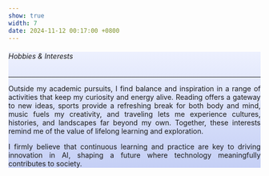 ```yaml
---
show: true
width: 7
date: 2024-11-12 00:17:00 +0800
---
```

<div>
<!-- <div style="height:15%"> -->
<!--   <img class="lazy w-100 rounded-sm"> -->
<!--   <img data-src="{{ 'assets/images/covers/cover1.jpg' | relative_url }}" 、class="lazy w-100 rounded-sm" src="{{ '/assets/images/empty_300x200.png' | relative_url }}"> -->
<!--   <img data-src="{{ 'as/sets/images/covers/cover1.jpg' |/ relative_url }}" class="lazy w-100 roun/ded-sm" > -->

  <!--  <div class="card-img-overlay" style="overflow: scroll; background: rgb(255,255,255,0.8)"> -->
  <div class="p-4" style="background-image: linear-gradient(rgba(221, 228, 255, 0.5),rgba(141, 162, 238, 0.5));">
    <h6 class="card-title"><i class="fa-solid fa-earth-asia"></i> Hobbies & Interests</h6>
    <hr />
    <section style="text-align: justify;">
      <p class="card-text">
     Outside my academic pursuits, I find balance and inspiration in a range of activities that keep my curiosity and energy alive. Reading offers a gateway to new ideas, sports provide a refreshing break for both body and mind, music fuels my creativity, and traveling lets me experience cultures, histories, and landscapes far beyond my own. Together, these interests remind me of the value of lifelong learning and exploration.
      </p>
    </section>
    <section style="text-align: justify;">
        <p>
            I firmly believe that continuous learning and practice are key to driving innovation in AI, shaping a future where technology meaningfully contributes to society.
        </p>
    </section>
    <!-- <p class="card-text">
      {% raw %}
      <code>&lt;img data-src=&quot;[Image URL]&quot; class=&quot;lazy w-100 rounded-sm&quot; src=&quot;{{ '/assets/images/empty_300x200.png' | relative_url }}&quot;&gt;</code>
      {% endraw %}
    </p> -->
  </div>
</div>
